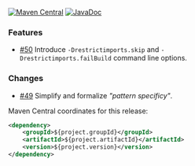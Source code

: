 [![Maven Central](https://img.shields.io/static/v1?label=MavenCentral&message=${project.version}&color=blue)](https://search.maven.org/artifact/${project.groupId}/${project.artifactId}/${project.version}/jar) [![JavaDoc](https://img.shields.io/static/v1?label=JavaDoc&message=${project.version}&color=orange)](http://www.javadoc.io/doc/${project.groupId}/${project.artifactId}/${project.version})

### Features
* [#50](https://github.com/skuzzle/restrict-imports-enforcer-rule/issues/50) Introduce `-Drestrictimports.skip` and `-Drestrictimports.failBuild` command line options.

### Changes
* [#49](https://github.com/skuzzle/restrict-imports-enforcer-rule/issues/49) Simplify and formalize _"pattern specificy"_.


Maven Central coordinates for this release:

```xml
<dependency>
    <groupId>${project.groupId}</groupId>
    <artifactId>${project.artifactId}</artifactId>
    <version>${project.version}</version>
</dependency>
```